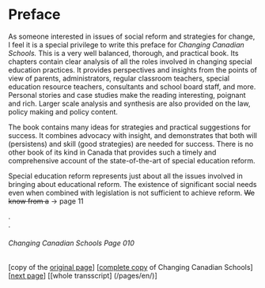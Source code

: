 # Preface
As someone interested in issues of social reform and strategies
for change, I feel it is a special privilege to write this preface
for *Changing Canadian Schools.*
This is a very well balanced, thorough, and practical book.
Its chapters contain clear analysis of all the roles involved in
changing special education practices. It provides perspectives
and insights from the points of view of parents, administrators,
regular classroom teachers, special education resource teachers,
consultants and school board staff, and more.
Personal stories and case studies make the reading interesting,
poignant and rich. Larger scale analysis and synthesis are
also provided on the law, policy making and policy content.

The book contains many ideas for strategies and practical
suggestions for success. It combines advocacy with insight,
and demonstrates that both will (persistens) and skill (good
strategies) are needed for success. There is no other book of
its kind in Canada that provides such a timely and comprehensive
account of the state-of-the-art of special education reform.

Special education reform represents just about all the issues
involved in bringing about educational reform. The existence
of significant social needs even when combined with
legislation is not sufficient to achieve reform. ~~We know from a~~ -> page 11

.  
.  
###### Changing Canadian Schools Page 010

[copy of the [original page](/copies-from-original/CCS010.png)]
[[complete copy](/copies-from-original/BestCopy_Changing_Canadian_Schools_Perspectives_on_Disability_and_Inclusion.pdf) of Changing Canadian Schools]
[[next page](Changing_Canadian_Schools-011)]
[[whole transscript] (/pages/en/)]
